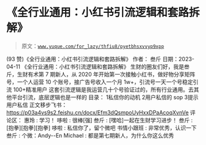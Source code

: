 # 《全行业通用：小红书引流逻辑和套路拆解》

> 原文：[`www.yuque.com/for_lazy/thfiu8/pyetbhsxvvyp9xpp`](https://www.yuque.com/for_lazy/thfiu8/pyetbhsxvvyp9xpp)

<ne-h2 id="0f1090f4" data-lake-id="0f1090f4"><ne-heading-ext><ne-heading-anchor></ne-heading-anchor><ne-heading-fold></ne-heading-fold></ne-heading-ext><ne-heading-content><ne-text id="uda7ef9ea">(93 赞)《全行业通用：小红书引流逻辑和套路拆解》</ne-text></ne-heading-content></ne-h2> <ne-p id="u09b2b6d5" data-lake-id="u09b2b6d5"><ne-text id="u3e364b33">作者： 叁斤</ne-text></ne-p> <ne-p id="uce0c0818" data-lake-id="uce0c0818"><ne-text id="ua8220a0f">日期：2023-04-11</ne-text></ne-p> <ne-p id="udbe1fc25" data-lake-id="udbe1fc25"><ne-text id="u0eb565fc">《全行业通用：小红书引流逻辑和套路拆解》</ne-text></ne-p> <ne-p id="uc7b32c91" data-lake-id="uc7b32c91"><ne-text id="ud25eb6fb">生财的圈友们好，我是叁斤，生财有术第 7 期新人，从 2020 年开始第一次接触小红书，做好物分享矩阵号，一个人运营 10 个账号，接广告号收入一个月 1w+，引流号一天一个号稳定引流 100+精准用户</ne-text></ne-p> <ne-p id="u1237e3de" data-lake-id="u1237e3de"><ne-text id="u96444e22">这套引流逻辑是我运营几十个号验证过的，所有行业通用。去其他平台引流，底层逻辑也是一样的</ne-text></ne-p> <ne-p id="u5ec19cbc" data-lake-id="u5ec19cbc"><ne-text id="u226d7412">目录：</ne-text></ne-p> <ne-oli index-type="0"><ne-oli-i>1</ne-oli-i><ne-oli-c class="ne-oli-content" id="u17ea1820" data-lake-id="u17ea1820"><ne-text id="u6d3a54ff">私信你的动机</ne-text></ne-oli-c></ne-oli> <ne-oli index-type="0"><ne-oli-i>2</ne-oli-i><ne-oli-c class="ne-oli-content" id="u4b7a9e74" data-lake-id="u4b7a9e74"><ne-text id="u1ec16602">用户私信的 sop</ne-text></ne-oli-c></ne-oli> <ne-oli index-type="0"><ne-oli-i>3</ne-oli-i><ne-oli-c class="ne-oli-content" id="ued8ffa14" data-lake-id="ued8ffa14"><ne-text id="u89f28bf2">提示用户私信</ne-text></ne-oli-c></ne-oli> <ne-p id="u360e691e" data-lake-id="u360e691e"><ne-text id="udb306529">正文移步飞书：</ne-text>[<ne-text id="u3f9a7f65">https://p03a4vs9s2.feishu.cn/docx/Efm3dQsmpoUyHxxDPaAcoqXvnVe</ne-text>](https://p03a4vs9s2.feishu.cn/docx/Efm3dQsmpoUyHxxDPaAcoqXvnVe)</ne-p> <ne-hole id="ue9b99c3e" data-lake-id="ue9b99c3e"><ne-card data-card-name="hr" data-card-type="block" id="YA9io" data-event-boundary="card"><ne-p id="u35ffdae6" data-lake-id="u35ffdae6"><ne-text id="u0c2f9243">评论区：</ne-text></ne-p> <ne-p id="u8130ce27" data-lake-id="u8130ce27"><ne-text id="uec055bcf">惠玲 : 学习！</ne-text> <ne-text id="u7083f5d4">哆啦 : 很棒[强]</ne-text> <ne-text id="u7e706a8a">叁斤 : [嘿哈]一起在生财学习进步！</ne-text> <ne-text id="ud45cfa57">叁斤 : [抱拳][抱拳][抱拳]</ne-text> <ne-text id="ubd508344">哆啦 : 私信你了，留个微吧</ne-text> <ne-text id="u7e290fc1">书情小跟班 : 非常优秀，认识一下</ne-text> <ne-text id="ua5e88558">叁斤 : 个微：Andy--En</ne-text> <ne-text id="ud7c4a82b">Michael : 都是第七期新人，为什么你这么优秀</ne-text></ne-p></ne-card></ne-hole>